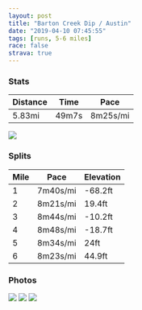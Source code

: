 ```yaml
---
layout: post
title: "Barton Creek Dip / Austin"
date: "2019-04-10 07:45:55"
tags: [runs, 5-6 miles]
race: false
strava: true
---
```


### Stats

| Distance | Time | Pace |
|----------|------|------|
|5.83mi|49m7s|8m25s/mi|

<img src='https://maps.googleapis.com/maps/api/staticmap?maptype=roadmap&path=enc:{|vwD|qqsQ|^nNcC~UlAh@GlBsGlMmApMdHxHzKxCyHpLoFzNpGdG}F|KbCvDjArN_CkQiNg[yQ|m@aKvNgEzAgIuFGuAbFsGpIgA~J{RrDiT~Qih@~Eca@yBeCvBeO{IwDn@mDmJgFv@eEoE}B&key=AIzaSyC1MId7bFpkLXNAaYhBSTb8jLyiSqzbDtM&size=800x800&markers=color:yellow|label:S|30.2691,-97.74383&markers=color:green|label:F|30.26917000000001,-97.74238000000003'>

### Splits

| Mile | Pace | Elevation |
|------|------|-----------|
|1|7m40s/mi|-68.2ft|
|2|8m21s/mi|19.4ft|
|3|8m44s/mi|-10.2ft|
|4|8m48s/mi|-18.7ft|
|5|8m34s/mi|24ft|
|6|8m23s/mi|44.9ft|

### Photos
<img src='https://dgtzuqphqg23d.cloudfront.net/aZ-YQ9EBZmzOxlUBXQwYFtbG7BUEASr27C0ZX7l68R4-768x576.jpg'>

<img src='https://dgtzuqphqg23d.cloudfront.net/-P1Tay_y3DeZBxgI3AV_fMwut7Sbzjch5kGy-L5RYqA-472x768.jpg'>

<img src='https://dgtzuqphqg23d.cloudfront.net/fHnJ5WsGTx3WtcZjumYSY3EIHT320-A3x0THkt2fcck-576x768.jpg'>
